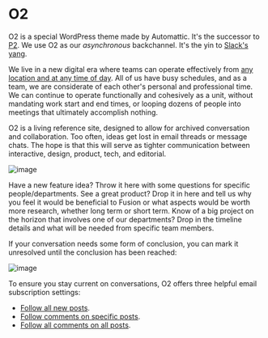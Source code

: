 # O2

O2 is a special WordPress theme made by Automattic. It's the successor to [P2](http://p2theme.com/). We use O2 as our _asynchronous_ backchannel. It's the yin to [Slack's yang](slack.md).

We live in a new digital era where teams can operate effectively from [any location and at any time of day](http://whenihavetime.com/2011/12/14/my-ignite-at-leweb-2011-the-future-way-of-working-the-distributed-company/). All of us have busy schedules, and as a team, we are considerate of each other's personal and professional time. We can continue to operate functionally and cohesively as a unit, without mandating work start and end times, or looping dozens of people into meetings that ultimately accomplish nothing.

O2 is a living reference site, designed to allow for archived conversation and collaboration. Too often, ideas get lost in email threads or message chats. The hope is that this will serve as tighter communication between interactive, design, product, tech, and editorial.

![image](https://cloud.githubusercontent.com/assets/36432/7688610/a842cd72-fd5a-11e4-9671-3b746864cdca.png)

Have a new feature idea? Throw it here with some questions for specific people/departments. See a great product? Drop it in here and tell us why you feel it would be beneficial to Fusion or what aspects would be worth more research, whether long term or short term. Know of a big project on the horizon that involves one of our departments? Drop in the timeline details and what will be needed from specific team members.

If your conversation needs some form of conclusion, you can mark it unresolved until the conclusion has been reached:

![image](https://cloud.githubusercontent.com/assets/36432/7818739/4d4b19cc-0392-11e5-931e-e72e6da2d130.png)

To ensure you stay current on conversations, O2 offers three helpful email subscription settings:

* [Follow all new posts](https://en.support.wordpress.com/following/#how-to-follow-new-blogs).
* [Follow comments on specific posts](https://en.support.wordpress.com/following/#manage-email-and-im-settings-for-specific-blogs).
* [Follow all comments on all posts](https://en.support.wordpress.com/following/#manage-email-and-im-settings-for-specific-blogs).
